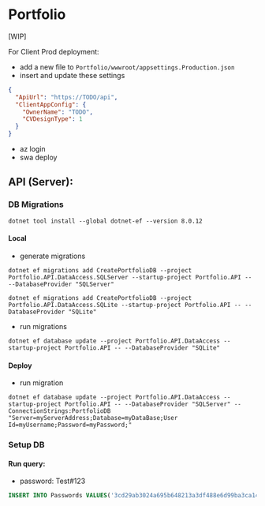 # Portfolio

[WIP]

For Client Prod deployment:  
- add a new file to `Portfolio/wwwroot/appsettings.Production.json`
- insert and update these settings
```json
{
  "ApiUrl": "https://TODO/api",
  "ClientAppConfig": {
    "OwnerName": "TODO",
    "CVDesignType": 1
  }
}
```
- az login
- swa deploy

## API (Server):
### DB Migrations
`dotnet tool install --global dotnet-ef --version 8.0.12`

#### Local
- generate migrations
```
dotnet ef migrations add CreatePortfolioDB --project Portfolio.API.DataAccess.SQLServer --startup-project Portfolio.API -- --DatabaseProvider "SQLServer"

dotnet ef migrations add CreatePortfolioDB --project Portfolio.API.DataAccess.SQLite --startup-project Portfolio.API -- --DatabaseProvider "SQLite"
```
- run migrations
```
dotnet ef database update --project Portfolio.API.DataAccess --startup-project Portfolio.API -- --DatabaseProvider "SQLite"
```

#### Deploy
- run migration
```
dotnet ef database update --project Portfolio.API.DataAccess --startup-project Portfolio.API -- --DatabaseProvider "SQLServer" --ConnectionStrings:PortfolioDB "Server=myServerAddress;Database=myDataBase;User Id=myUsername;Password=myPassword;"
```

### Setup DB
#### Run query:
- password: Test#123
```SQL
INSERT INTO Passwords VALUES('3cd29ab3024a695b648213a3df488e6d99ba3ca1497b6a8bf4289c7692ca5f52');
```
